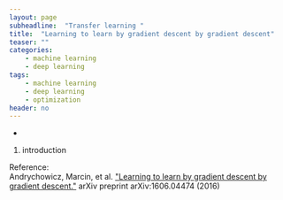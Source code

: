 ```yaml
---
layout: page
subheadline:  "Transfer learning "
title:  "Learning to learn by gradient descent by gradient descent"
teaser: ""
categories:
    - machine learning
    - deep learning
tags:
    - machine learning
    - deep learning
    - optimization
header: no
---
```

-

1. introduction <br>


Reference: <br>
Andrychowicz, Marcin, et al. ["Learning to learn by gradient descent by gradient descent."](https://arxiv.org/pdf/1606.04474.pdf) arXiv preprint arXiv:1606.04474 (2016)

